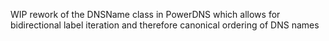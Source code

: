 WIP rework of the DNSName class in PowerDNS which allows for bidirectional 
label iteration and therefore canonical ordering of DNS names

